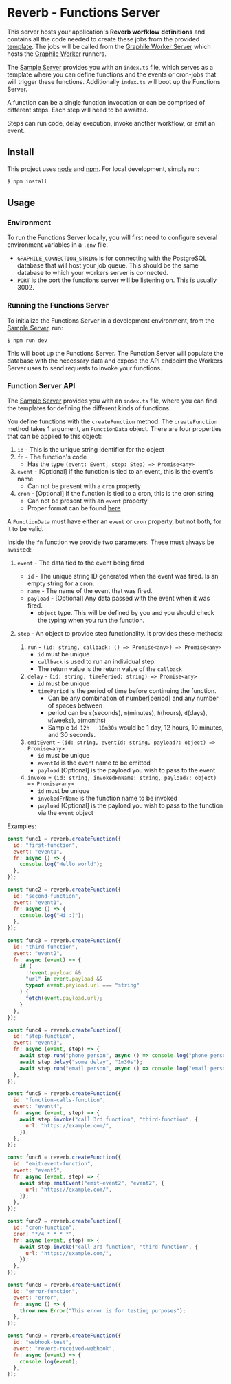 # Reverb - Functions Server

This server hosts your application's **Reverb worfklow definitions** and contains all the code needed to create these jobs from the provided [template](https://github.com/reverb-app/reverb/blob/main/sample/src/index.ts). The jobs will be called from the [Graphile Worker Server](https://github.com/reverb-app/reverb/tree/main/workers) which hosts the [Graphile Worker](https://worker.graphile.org/) runners.

The [Sample Server](https://github.com/reverb-app/reverb/blob/main/sample) provides you with an `index.ts` file, which serves as a template where you can define functions and the events or cron-jobs that will trigger these functions. Additionally `index.ts` will boot up the Functions Server.

A function can be a single function invocation or can be comprised of different steps. Each step will need to be awaited.

Steps can run code, delay execution, invoke another workflow, or emit an event.

## Install

This project uses [node](http://nodejs.org/) and [npm](https://www.npmjs.com/). For local development, simply run:

```sh
$ npm install
```

## Usage

### Environment

To run the Functions Server locally, you will first need to configure several environment variables in a `.env` file.

- `GRAPHILE_CONNECTION_STRING` is for connecting with the PostgreSQL database that will host your job queue. This should be the same database to which your workers server is connected.
- `PORT` is the port the functions server will be listening on. This is usually 3002.

### Running the Functions Server

To initialize the Functions Server in a development environment, from the [Sample Server](https://github.com/reverb-app/reverb/blob/main/sample), run:

```
$ npm run dev
```

This will boot up the Functions Server. The Function Server will populate the database with the necessary data and expose the API endpoint the Workers Server uses to send requests to invoke your functions.

### Function Server API

The [Sample Server](https://github.com/reverb-app/reverb/blob/main/sample) provides you with an `index.ts` file, where you can find the templates for defining the different kinds of functions.

You define functions with the `createFunction` method. The `createFunction` method takes 1 argument, an `FunctionData` object. There are four properties that can be applied to this object:

1. `id` - This is the unique string identifier for the object
2. `fn` - The function's code
   - Has the type `(event: Event, step: Step) => Promise<any>`
3. `event` - [Optional] If the function is tied to an event, this is the event's name
   - Can not be present with a `cron` property
4. `cron` - [Optional] If the function is tied to a cron, this is the cron string
   - Can not be present with an `event` property
   - Proper format can be found [here](https://worker.graphile.org/docs/cron#crontab-format)

A `FunctionData` must have either an `event` or `cron` property, but not both, for it to be valid.

Inside the `fn` function we provide two parameters. These must always be `await`ed:

1. `event` - The data tied to the event being fired

   - `id` - The unique string ID generated when the event was fired. Is an empty string for a cron.
   - `name` - The name of the event that was fired.
   - `payload` - [Optional] Any data passed with the event when it was fired.
     - `object` type. This will be defined by you and you should check the typing when you run the function.

2. `step` - An object to provide step functionality. It provides these methods:
   1. `run` - `(id: string, callback: () => Promise<any>) => Promise<any>`
      - `id` must be unique
      - `callback` is used to run an individual step.
      - The return value is the return value of the `callback`
   2. `delay` - `(id: string, timePeriod: string) => Promise<any>`
      - `id` must be unique
      - `timePeriod` is the period of time before continuing the function.
        - Can be any combination of number[period] and any number of spaces between
        - period can be `s`(seconds), `m`(minutes), `h`(hours), `d`(days), `w`(weeks), `o`(months)
        - Sample `1d 12h   10m30s` would be 1 day, 12 hours, 10 minutes, and 30 seconds.
   3. `emitEvent` - `(id: string, eventId: string, payload?: object) => Promise<any>`
      - `id` must be unique
      - `eventId` is the event name to be emitted
      - `payload` [Optional] is the payload you wish to pass to the event
   4. `invoke` = `(id: string, invokedFnName: string, payload?: object) => Promise<any>`
      - `id` must be unique
      - `invokedFnName` is the function name to be invoked
      - `payload` [Optional] is the payload you wish to pass to the function via the `event` object

Examples:

```js
const func1 = reverb.createFunction({
  id: "first-function",
  event: "event1",
  fn: async () => {
    console.log("Hello world");
  },
});

const func2 = reverb.createFunction({
  id: "second-function",
  event: "event1",
  fn: async () => {
    console.log("Hi :)");
  },
});

const func3 = reverb.createFunction({
  id: "third-function",
  event: "event2",
  fn: async (event) => {
    if (
      !!event.payload &&
      "url" in event.payload &&
      typeof event.payload.url === "string"
    ) {
      fetch(event.payload.url);
    }
  },
});

const func4 = reverb.createFunction({
  id: "step-function",
  event: "event3",
  fn: async (event, step) => {
    await step.run("phone person", async () => console.log("phone person"));
    await step.delay("some delay", "1m30s");
    await step.run("email person", async () => console.log("email person"));
  },
});

const func5 = reverb.createFunction({
  id: "function-calls-function",
  event: "event4",
  fn: async (event, step) => {
    await step.invoke("call 3rd function", "third-function", {
      url: "https://example.com/",
    });
  },
});

const func6 = reverb.createFunction({
  id: "emit-event-function",
  event: "event5",
  fn: async (event, step) => {
    await step.emitEvent("emit-event2", "event2", {
      url: "https://example.com/",
    });
  },
});

const func7 = reverb.createFunction({
  id: "cron-function",
  cron: "*/4 * * * *",
  fn: async (event, step) => {
    await step.invoke("call 3rd function", "third-function", {
      url: "https://example.com/",
    });
  },
});

const func8 = reverb.createFunction({
  id: "error-function",
  event: "error",
  fn: async () => {
    throw new Error("This error is for testing purposes");
  },
});

const func9 = reverb.createFunction({
  id: "webhook-test",
  event: "reverb-received-webhook",
  fn: async (event) => {
    console.log(event);
  },
});
```
